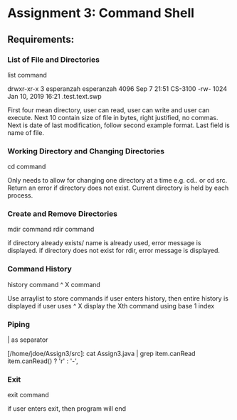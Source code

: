 # Assignment 3: Command Shell

## Requirements:

### List of File and Directories

list command

drwxr-xr-x 3 esperanzah esperanzah 4096 Sep  7 21:51 CS-3100
-rw-       1024 Jan 10, 2019 16:21 .test.text.swp

First four mean directory, user can read, user can write and user can execute.
Next 10 contain size of file in bytes, right justified, no commas.
Next is date of last modification, follow second example format.
Last field is name of file.

### Working Directory and Changing Directories

cd command

Only needs to allow for changing one directory at a time e.g. cd.. or cd src.
Return an error if directory does not exist.
Current directory is held by each process.

### Create and Remove Directories

mdir command
rdir command

if directory already exists/ name is already used, error message is displayed.
if directory does not exist for rdir, error message is displayed.

### Command History

history command
^ X command

Use arraylist to store commands
if user enters history, then entire history is displayed
if user uses ^ X display the Xth command using base 1 index

### Piping

| as separator

[/home/jdoe/Assign3/src]: cat Assign3.java | grep item.canRead
item.canRead() ? 'r' : '-',

### Exit

exit command

if user enters exit, then program will end


